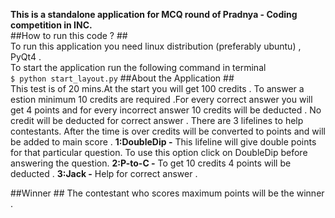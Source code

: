 **This is a standalone application for MCQ round of Pradnya - Coding competition in INC.**  
##How to run this code ? ##  
To run this application you need linux distribution (preferably ubuntu) , PyQt4 .  
To start the application run the following command in terminal  
```$ python start_layout.py```
##About the Application ##  
This test is of 20 mins.At the start you will get 100 credits . To answer a estion minimum 10 credits are required .For every correct answer you will get 4 points and for every incorrect answer 10 credits will be deducted . No credit will be deducted for correct answer .  There are 3 lifelines to help contestants. After the time is over credits will be converted to points and will be added to main score . 
**1:DoubleDip -** This lifeline will give double points for that particular question. To use this option click on DoubleDip before answering the question.
**2:P-to-C -** To get 10 credits 4 points will be deducted .
**3:Jack -** Help for correct answer . 

##Winner ##
The contestant who scores maximum points will be the winner .   
